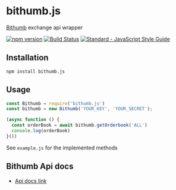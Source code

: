 # bithumb.js

[Bithumb](https://www.bithumb.com/) exchange api wrapper

[![npm version](https://badge.fury.io/js/bithumb.js.svg)](https://www.npmjs.com/package/bithumb.js)
[![Build Status](https://travis-ci.org/Coac/bithumb.js.svg?branch=master)](https://travis-ci.org/Coac/bithumb.js)
[![Standard - JavaScript Style Guide](https://img.shields.io/badge/code%20style-standard-brightgreen.svg)](http://standardjs.com/)

## Installation

    npm install bithumb.js

## Usage

```js
const Bithumb = require('bithumb.js')
const bithumb = new Bithumb('YOUR_KEY', 'YOUR_SECRET');

(async function () {
  const orderBook = await bithumb.getOrderbook('ALL')
  console.log(orderBook)
}())
```

See  `example.js` for the implemented methods

## Bithumb Api docs
- [Api docs link](https://www.bithumb.com/u1/US127)

